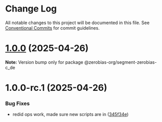 # Change Log

All notable changes to this project will be documented in this file.
See [Conventional Commits](https://conventionalcommits.org) for commit guidelines.

# [1.0.0](https://github.com/zerobias-org/segment/compare/@zerobias-org/segment-zerobias-c_de@1.0.0-rc.1...@zerobias-org/segment-zerobias-c_de@1.0.0) (2025-04-26)

**Note:** Version bump only for package @zerobias-org/segment-zerobias-c_de





# 1.0.0-rc.1 (2025-04-26)


### Bug Fixes

* redid ops work, made sure new scripts are in ([345f34e](https://github.com/zerobias-org/segment/commit/345f34ec926029dc141943b3e321676adb4a2888))
